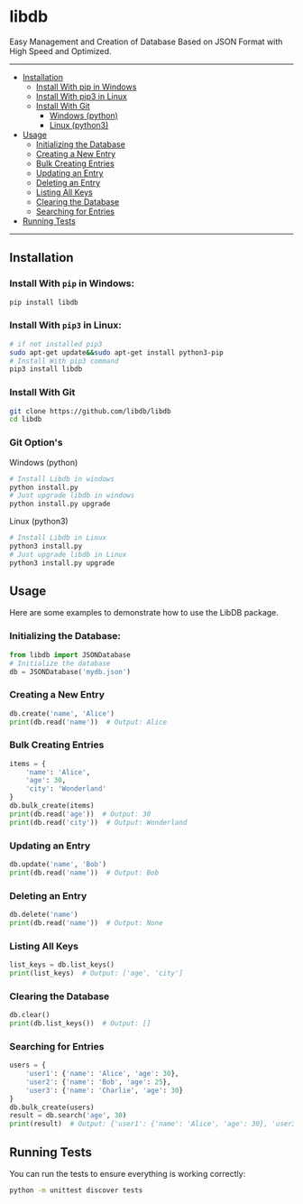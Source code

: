# libdb

Easy Management and Creation of Database Based on JSON Format with High Speed and Optimized.

---
- [Installation](#installation)
  - [Install With pip in Windows](#install-with-pip-in-windows)
  - [Install With pip3 in Linux](#install-with-pip3-in-linux)
  - [Install With Git](#install-with-git)
    - [Windows (python)](#windows-python)
    - [Linux (python3)](#linux-python3)
- [Usage](#usage)
  - [Initializing the Database](#initializing-the-database)
  - [Creating a New Entry](#creating-a-new-entry)
  - [Bulk Creating Entries](#bulk-creating-entries)
  - [Updating an Entry](#updating-an-entry)
  - [Deleting an Entry](#deleting-an-entry)
  - [Listing All Keys](#listing-all-keys)
  - [Clearing the Database](#clearing-the-database)
  - [Searching for Entries](#searching-for-entries)
- [Running Tests](#running-tests)
---

## Installation
### Install With `pip` in Windows:
```bash
pip install libdb
```
### Install With `pip3` in Linux:
```bash
# if not installed pip3
sudo apt-get update&&sudo apt-get install python3-pip 
# Install With pip3 command
pip3 install libdb
```
### Install With Git
```bash
git clone https://github.com/libdb/libdb
cd libdb
```
### Git Option's

Windows (python)
```bash
# Install Libdb in windows
python install.py
# Just upgrade libdb in windows
python install.py upgrade
```
Linux (python3)
```bash
# Install Libdb in Linux
python3 install.py
# Just upgrade libdb in Linux
python3 install.py upgrade
```
## Usage

Here are some examples to demonstrate how to use the LibDB package.
### Initializing the Database:
```python
from libdb import JSONDatabase
# Initialize the database
db = JSONDatabase('mydb.json')
```
### Creating a New Entry

```python
db.create('name', 'Alice')
print(db.read('name'))  # Output: Alice
```
### Bulk Creating Entries
```python
items = {
    'name': 'Alice',
    'age': 30,
    'city': 'Wonderland'
}
db.bulk_create(items)
print(db.read('age'))  # Output: 30
print(db.read('city'))  # Output: Wonderland
```
### Updating an Entry
```python
db.update('name', 'Bob')
print(db.read('name'))  # Output: Bob
```

### Deleting an Entry
```python
db.delete('name')
print(db.read('name'))  # Output: None
```
### Listing All Keys
```python
list_keys = db.list_keys()
print(list_keys)  # Output: ['age', 'city']
```
### Clearing the Database
```python
db.clear()
print(db.list_keys())  # Output: []
```
### Searching for Entries
```python
users = {
    'user1': {'name': 'Alice', 'age': 30},
    'user2': {'name': 'Bob', 'age': 25},
    'user3': {'name': 'Charlie', 'age': 30}
}
db.bulk_create(users)
result = db.search('age', 30)
print(result)  # Output: {'user1': {'name': 'Alice', 'age': 30}, 'user3': {'name': 'Charlie', 'age': 30}}
```
## Running Tests
You can run the tests to ensure everything is working correctly:
```bash
python -m unittest discover tests
```
